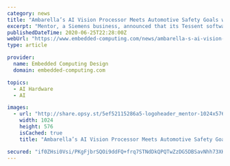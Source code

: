 ```yaml
---
category: news
title: "Ambarella’s AI Vision Processor Meets Automotive Safety Goals with Mentor’s Tessent Safety Ecosystem"
excerpt: "Mentor, a Siemens business, announced that its Tessent software Safety ecosystem helped artificial intelligence (AI) vision silicon company Ambarella Inc. meet in-system test requirements and achieve ISO26262 automotive safety integrity level (ASIL) goals for its CV22FS and CV2FS automotive camera system-on-chips (SoCs)."
publishedDateTime: 2020-06-25T22:28:00Z
webUrl: "https://www.embedded-computing.com/news/ambarella-s-ai-vision-processor-meets-automotive-safety-goals-with-mentor-s-tessent-safety-ecosystem"
type: article

provider:
  name: Embedded Computing Design
  domain: embedded-computing.com

topics:
  - AI Hardware
  - AI

images:
  - url: "http://share.opsy.st/5ef52115286a5-logoheader_mentor-1024x576.jpg"
    width: 1024
    height: 576
    isCached: true
    title: "Ambarella’s AI Vision Processor Meets Automotive Safety Goals with Mentor’s Tessent Safety Ecosystem"

secured: "if0ZHsi0Vsi/PKgFjbrSQOi9ddFQ+frq7STNdDkQPQTwZzDG5DBSavNhh73XHdSnpJP9fXUFIqx65JSqoEZqguZPXwMk0PA+WgK+DekTkOhC3G42ruTugh4ea7DThO3odjVPLrNEZtlg5uTOcXzLDc5HiwXDxdBOQP0HdDGlrhjIP3jQbAnRTWwD9LXmOUopIrzv89YK37B8r4UFqYEIodJq8lXpb5QdQdW0+oa7ns2rWNCQHCsj9vQxg/lpPozIUGp75A6fDUS+EEvV4Oa5eLutpayvn7JYgWVuE+6EIIhzegBZ6PS2ZeVMZJ9YmULyg7c9oVb18DAFRkGEIfJN9A==;MHSxEGEt1U7v/fS7HiKbcQ=="
---
```


